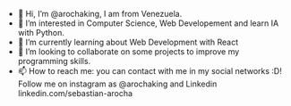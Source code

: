 - 👋 Hi, I’m @arochaking, I am from Venezuela.
- 👀 I’m interested in Computer Science, Web Developement and learn IA with Python. 
- 🌱 I’m currently learning about Web Development with React 
- 💞️ I’m looking to collaborate on some projects to improve my programming skills. 
- 📫 How to reach me: you can contact with me in my social networks :D! Follow me on instagram as @arochaking and Linkedin linkedin.com/sebastian-arocha

<!---
arochaking/arochaking is a ✨ special ✨ repository because its `README.md` (this file) appears on your GitHub profile.
You can click the Preview link to take a look at your changes.
--->
